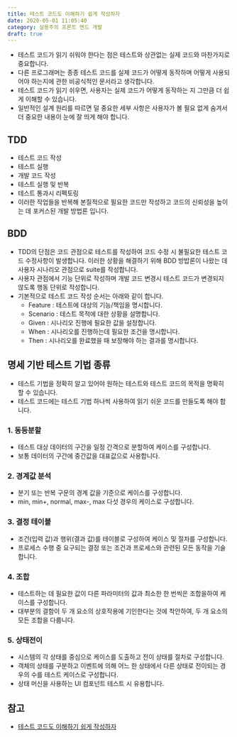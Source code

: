 ```yaml
---
title: 테스트 코드도 이해하기 쉽게 작성하자
date: 2020-05-01 11:05:40
category: 실용주의 프론트 엔드 개발
draft: true
---
```


- 테스트 코드가 읽기 쉬워야 한다는 점은 테스트와 상관없는 실제 코드와 마찬가지로 중요합니다.
- 다른 프로그래머는 종종 테스트 코드를 실제 코드가 어떻게 동작하며 어떻게 사용되어야 하는지에 관한 비공식적인 문서라고 생각합니다.
- 테스트 코드가 읽기 쉬우면, 사용자는 실제 코드가 어떻게 동작하는 지 그만큼 더 쉽게 이해할 수 있습니다.
- 일반적인 설계 원리를 따르면 덜 중요한 세부 사항은 사용자가 볼 필요 없게 숨겨서 더 중요한 내용이 눈에 잘 띄게 해야 합니다.

## TDD

- 테스트 코드 작성
- 테스트 실행
- 개발 코드 작성
- 테스트 실행 및 반복
- 테스트 통과시 리펙토링
- 이러한 작업들을 반복해 본질적으로 필요한 코드만 작성하고 코드의 신뢰성을 높이는 데 포커스된 개발 방법론 입니다.

## BDD

- TDD의 단점은 코드 관점으로 테스트를 작성하여 코드 수정 시 불필요한 테스트 코드 수정사항이 발생합니다. 이러한 상황을 해결하기 위해 BDD 방밥론이 나왔는 데 사용자 시나리오 관점으로 suite를 작성합니다.
- 사용자 관점에서 기능 단위로 작성하며 개발 코드 변경시 테스트 코드가 변경되지 않도록 행동 단위로 작성합니다.
- 기본적으로 테스트 코드 작성 순서는 아래와 같이 합니다.
  - Feature : 테스트에 대상의 기능/책임을 명시합니다.
  - Scenario : 테스트 목적에 대한 상황을 설명합니다.
  - Given : 시나리오 진행에 필요한 값을 설정합니다.
  - When : 시나리오를 진행하는데 필요한 조건을 명시합니다.
  - Then : 시나리오를 완료했을 때 보장해야 하는 결과를 명시합니다.

## 명세 기반 테스트 기법 종류

- 테스트 기법을 정확히 알고 있어야 원하는 테스트와 테스트 코드의 목적을 명확히 할 수 있습니다.
- 테스트 코드에는 테스트 기법 하나씩 사용하여 읽기 쉬운 코드를 만들도록 해야 합니다.

### 1. 동등분할

- 테스트 대상 데이터의 구간을 일정 간격으로 분할하여 케이스를 구성합니다.
- 보통 데이터의 구간에 중간값을 대표값으로 사용합니다.

### 2. 경계값 분석

- 분기 또는 반복 구문의 경계 값을 기준으로 케이스를 구성합니다.
- min, min+, normal, max-, max 다섯 경우의 케이스로 구성합니다.

### 3. 결정 테이블

- 조건(입력 값)과 행위(결과 값)를 테이블로 구성하여 케이스 및 절차를 구성합니다.
- 프로세스 수행 중 요구되는 결정 또는 조건과 프로세스와 관련된 모든 동작을 기술합니다.

### 4. 조합

- 테스트하는 데 필요한 값이 다른 파라미터의 값과 최소한 한 번씩은 조합을하여 케이스를 구성합니다.
- 대부분의 결함이 두 개 요소의 상호작용에 기인한다는 것에 착안하여, 두 개 요소의 모든 조합을 다룹니다.

### 5. 상태전이

- 시스템의 각 상태를 중심으로 케이스를 도출하고 전이 상태를 절차로 구성합니다.
- 객체의 상태를 구분하고 이벤트에 의해 어느 한 상태에서 다른 상태로 전이되는 경우의 수를 테스트 케이스로 구성합니다.
- 상태 머신을 사용하는 UI 컴포넌트 테스트 시 유용합니다.

## 참고

- [테스트 코드도 이해하기 쉽게 작성하자](https://peter-cho.gitbook.io/book/6/6_2)
